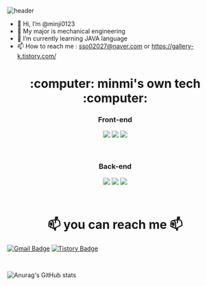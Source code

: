 ![header](https://capsule-render.vercel.app/api?type=cylinder&color=timeAuto&height=300&section=header&text=MinJi?_minmi&animation=blinking&fontSize=90) 


- 👋 Hi, I’m @minji0123
- :wrench: My major is mechanical engineering  
- :balloon: I’m currently learning JAVA language  
- 📫 How to reach me : sso02027@naver.com or https://gallery-k.tistory.com/ 


<h1 align="center"> :computer: minmi's own tech :computer: </h1>

<h3 align="center">Front-end</h3>
<p align="center">
<img src="https://img.shields.io/badge/HTML5-E34F26?style=flat&logo=HTML5&logoColor=white"/></a>
<img src="https://img.shields.io/badge/CSS3-1572B6?style=flat&logo=CSS3&logoColor=white"/></a>
<img src="https://img.shields.io/badge/JavaScript-F7DF1E?style=flat&logo=JavaScript&logoColor=white"/></a>
</p>
<br>

<h3 align="center">Back-end</h3>
<p align="center">
<img src="https://img.shields.io/badge/Python-3766AB?style=flat&logo=Python&logoColor=white"/></a>
<img src="https://img.shields.io/badge/Java-007396?style=flat&logo=Java&logoColor=white"/></a>
<img src="https://img.shields.io/badge/Oracle-F80000?style=flat&logo=Oracle&logoColor=white"/></a>
</p>
<br>


<h1 align="center"> 📫 you can reach me 📫 </h1>

<p align="center">
  
[![Gmail Badge](https://img.shields.io/badge/Gmail-D14836?style=flat&logo=Gmail&logoColor=white)](mailto:catchuwink9594@gmail.com)
[![Tistory Badge](https://img.shields.io/badge/Tech%20Blog-555263?style=flat&logoColor=white)](https://gallery-k.tistory.com/)
 
</p>
<br>

![Anurag's GitHub stats](https://github-readme-stats.vercel.app/api?username=minji0123&show_icons=true&theme=radical)

